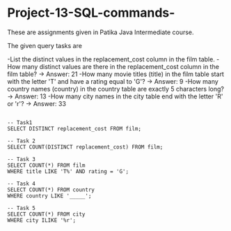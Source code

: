 # Project-13-SQL-commands-
These are assignments given in Patika Java Intermediate course.


The given query tasks are

-List the distinct values in the replacement_cost column in the film table.
-How many distinct values are there in the replacement_cost column in the film table? -> Answer: 21
-How many movie titles (title) in the film table start with the letter 'T' and have a rating equal to 'G'? -> Answer: 9
-How many country names (country) in the country table are exactly 5 characters long? -> Answer: 13
-How many city names in the city table end with the letter 'R' or 'r'? -> Answer: 33


```

-- Task1
SELECT DISTINCT replacement_cost FROM film;

-- Task 2
SELECT COUNT(DISTINCT replacement_cost) FROM film;

-- Task 3
SELECT COUNT(*) FROM film 
WHERE title LIKE 'T%' AND rating = 'G';

-- Task 4
SELECT COUNT(*) FROM country
WHERE country LIKE '_____';

-- Task 5
SELECT COUNT(*) FROM city
WHERE city ILIKE '%r';


```

